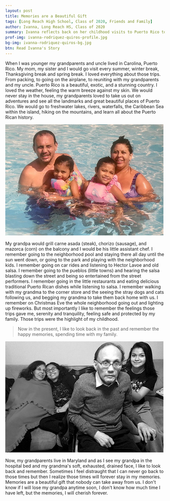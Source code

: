 ```yaml
---
layout: post
title: Memories are a Beautiful Gift
tags: [Long Reach High School, Class of 2020, Friends and Family] 
author: Ivanna, Long Reach HS, Class of 2020
summary: Ivanna reflects back on her childhood visits to Puerto Rico to visit family and experience the culture and traditions that continue to shape her in America.
prof-img: ivanna-rodriquez-quiros-profile.jpg
bg-img: ivanna-rodriquez-quiros-bg.jpg
btn: Read Ivanna's Story
---
```


When I was younger my grandparents and uncle lived in Carolina, Puerto Rico. My mom, my sister and I would go visit every summer, winter break, Thanksgiving break and spring break. I loved everything about those trips. From packing, to going on the airplane, to reuniting with my grandparents and my uncle. Puerto Rico is a beautiful, exotic, and a stunning country. I loved the weather, feeling the warm breeze against my skin. We would never stay in the house, my grandparents loved to take us out on adventures and see all the landmarks and great beautiful places of Puerto Rico. We would go to freshwater lakes, rivers, waterfalls, the Caribbean Sea within the island, hiking on the mountains, and learn all about the Puerto Rican history.

<img class="post__img" src="/img/story/ivanna-rodriquez-quiros-family-photo-pool.jpg"> 

My grandpa would grill carne asada (steak), chorizo (sausage), and mazorca (corn) on the balcony and I would be his little assistant chef. I remember going to the neighborhood pool and staying there all day until the sun went down, or going to the park and playing with the neighborhood kids. I remember going on car rides and listening to Hector Lavoe and old salsa. I remember going to the pueblos (little towns) and hearing the salsa blasting down the street and being so entertained from the street performers. I remember going in the little restaurants and eating delicious traditional Puerto Rican dishes while listening to salsa. I remember walking with my grandma to the corner store and the seeing the stray dogs and cats following us, and begging my grandma to take them back home with us. I remember on Christmas Eve the whole neighborhood going out and lighting up fireworks. But most importantly I like to remember the feelings those trips gave me, serenity and tranquility, feeling safe and protected by my family. Those trips were the highlight of my childhood. 

> Now in the present, I like to look back in the past and remember the happy memories, spending time with my family. 

<img class="post__img" src="/img/story/ivanna-rodriquez-quiros-family-photo.jpg">

Now, my grandparents live in Maryland and as I see my grandpa in the hospital bed and my grandma's soft, exhausted, drained face, I like to look back and remember. Sometimes I feel distraught that I can never go back to those times but then I realize those times will forever stay in my memories. Memories are a beautiful gift that nobody can take away from us. I don't know if I will lose my grandpa anytime soon, I don't know how much time I have left, but the memories, I will cherish forever. 
